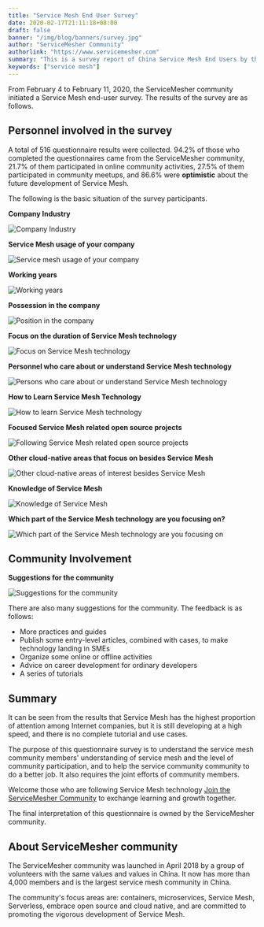 ```yaml
---
title: "Service Mesh End User Survey"
date: 2020-02-17T21:11:18+08:00
draft: false
banner: "/img/blog/banners/survey.jpg"
author: "ServiceMesher Community"
authorlink: "https://www.servicemesher.com"
summary: "This is a survey report of China Service Mesh End Users by the ServiceMesher community."
keywords: ["service mesh"]
---
```


From February 4 to February 11, 2020, the ServiceMesher community initiated a Service Mesh end-user survey. The results of the survey are as follows.

## Personnel involved in the survey

A total of 516 questionnaire results were collected. 94.2% of those who completed the questionnaires came from the ServiceMesher community, 21.7% of them participated in online community activities, 27.5% of them participated in community meetups, and 86.6% were **optimistic** about the future development of Service Mesh.

The following is the basic situation of the survey participants.

**Company Industry**

![Company Industry](chart6.png)

**Service Mesh usage of your company**

![Service mesh usage of your company](chart2.png)

**Working years**

![Working years](chart5.png)

**Possession in the company**

![Position in the company](chart7.png)

**Focus on the duration of Service Mesh technology**

![Focus on Service Mesh technology](chart1.png)

**Personnel who care about or understand Service Mesh technology**

![Persons who care about or understand Service Mesh technology](chart14.png)

**How to Learn Service Mesh Technology**

![How to learn Service Mesh technology](chart8.png)

**Focused Service Mesh related open source projects**

![Following Service Mesh related open source projects](chart9.png)

**Other cloud-native areas that focus on besides Service Mesh**

![Other cloud-native areas of interest besides Service Mesh](chart11.png)

**Knowledge of Service Mesh**

![Knowledge of Service Mesh](chart13.png)

**Which part of the Service Mesh technology are you focusing on?**

![Which part of the Service Mesh technology are you focusing on](chart16.png)

## Community Involvement

**Suggestions for the community**

![Suggestions for the community](chart4.png)

There are also many suggestions for the community. The feedback is as follows:

- More practices and guides
- Publish some entry-level articles, combined with cases, to make technology landing in SMEs
- Organize some online or offline activities
- Advice on career development for ordinary developers
- A series of tutorials

## Summary

It can be seen from the results that Service Mesh has the highest proportion of attention among Internet companies, but it is still developing at a high speed, and there is no complete tutorial and use cases.

The purpose of this questionnaire survey is to understand the service mesh community members' understanding of service mesh and the level of community participation, and to help the service community community to do a better job. It also requires the joint efforts of community members.

Welcome those who are following Service Mesh technology [Join the ServiceMesher Community](https://www.servicemesher.com/contact/) to exchange learning and growth together.

The final interpretation of this questionnaire is owned by the ServiceMesher community.

## About ServiceMesher community

The ServiceMesher community was launched in April 2018 by a group of volunteers with the same values and values in China. It now has more than 4,000 members and is the largest service mesh community in China.

The community's focus areas are: containers, microservices, Service Mesh, Serverless, embrace open source and cloud native, and are committed to promoting the vigorous development of Service Mesh.